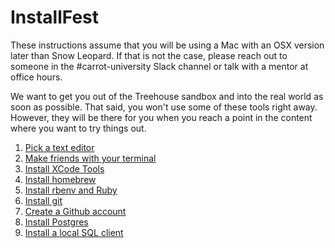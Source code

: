 # InstallFest

These instructions assume that you will be using a Mac with an OSX version 
later than Snow Leopard. If that is not the case, please reach out to someone
in the #carrot-university Slack channel or talk with a mentor at
office hours.

We want to get you out of the Treehouse sandbox and into the real world
as soon as possible. That said, you won't use some of these tools right away.
However, they will be there for you when you reach a point in the content
where you want to try things out.

1. [Pick a text editor](editor.md)
1. [Make friends with your terminal](terminal.md)
1. [Install XCode Tools](xcode.md)
1. [Install homebrew](brew.md)
1. [Install rbenv and Ruby](rbenv.md)
1. [Install git](git.md)
1. [Create a Github account](github.md)
1. [Install Postgres](postgres.md)
1. [Install a local SQL client](sqlclient.md)